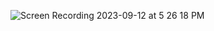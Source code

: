 ![Screen Recording 2023-09-12 at 5 26 18 PM](https://github.com/yosef-w/Health-and-Wellness/assets/117045871/8099dbf9-0c8b-42f8-bb32-29527d8c6196)
